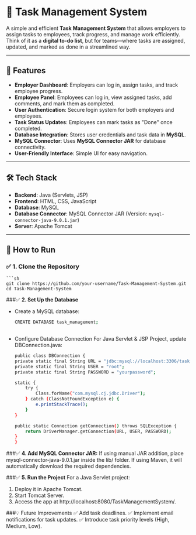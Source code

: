 # 📝 Task Management System

A simple and efficient **Task Management System** that allows employers to assign tasks to employees, track progress, and manage work efficiently. Think of it as a **digital to-do list**, but for teams—where tasks are assigned, updated, and marked as done in a streamlined way.

---

## 🚀 Features

- **Employer Dashboard**: Employers can log in, assign tasks, and track employee progress.
- **Employee Panel**: Employees can log in, view assigned tasks, add comments, and mark them as completed.
- **User Authentication**: Secure login system for both employers and employees.
- **Task Status Updates**: Employees can mark tasks as "Done" once completed.
- **Database Integration**: Stores user credentials and task data in **MySQL**.
- **MySQL Connector**: Uses **MySQL Connector JAR** for database connectivity.
- **User-Friendly Interface**: Simple UI for easy navigation.

---

## 🛠️ Tech Stack

- **Backend**: Java (Servlets, JSP)  
- **Frontend**: HTML, CSS, JavaScript  
- **Database**: MySQL  
- **Database Connector**: MySQL Connector JAR (Version: `mysql-connector-java-9.0.1.jar`)  
- **Server**: Apache Tomcat  

---

## 🎯 How to Run

### ✅ **1. Clone the Repository**
    ```sh
    git clone https://github.com/your-username/Task-Management-System.git
    cd Task-Management-System
###✅ **2. Set Up the Database**
  - Create a MySQL database:
    ```sh
    CREATE DATABASE task_management;
  
  - Configure Database Connection
For Java Servlet & JSP Project, update DBConnection.java:
    ```sh
    public class DBConnection {
    private static final String URL = "jdbc:mysql://localhost:3306/task_management";
    private static final String USER = "root";
    private static final String PASSWORD = "yourpassword";

    static {
        try {
            Class.forName("com.mysql.cj.jdbc.Driver");
        } catch (ClassNotFoundException e) {
            e.printStackTrace();
        }
    }

    public static Connection getConnection() throws SQLException {
        return DriverManager.getConnection(URL, USER, PASSWORD);
    }
    }


###✅ **4. Add MySQL Connector JAR:**
If using manual JAR addition, place mysql-connector-java-9.0.1.jar inside the lib/ folder.
If using Maven, it will automatically download the required dependencies.

###✅ **5. Run the Project**
For a Java Servlet project:
1. Deploy it in Apache Tomcat.
2. Start Tomcat Server.
3. Access the app at http://localhost:8080/TaskManagementSystem/.

###💡 Future Improvements
✅ Add task deadlines.
✅ Implement email notifications for task updates.
✅ Introduce task priority levels (High, Medium, Low).





